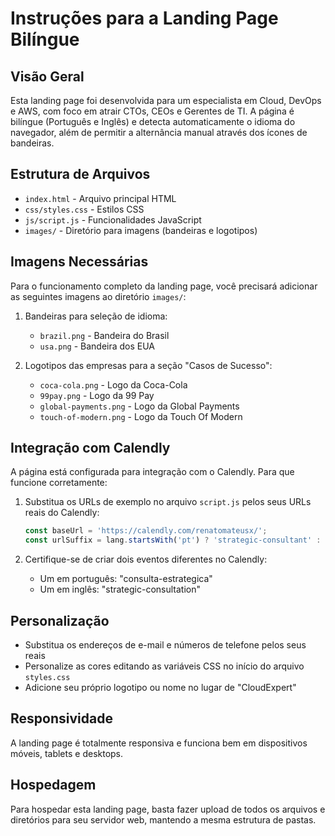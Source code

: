 # Instruções para a Landing Page Bilíngue

## Visão Geral
Esta landing page foi desenvolvida para um especialista em Cloud, DevOps e AWS, com foco em atrair CTOs, CEOs e Gerentes de TI. A página é bilíngue (Português e Inglês) e detecta automaticamente o idioma do navegador, além de permitir a alternância manual através dos ícones de bandeiras.

## Estrutura de Arquivos
- `index.html` - Arquivo principal HTML
- `css/styles.css` - Estilos CSS
- `js/script.js` - Funcionalidades JavaScript
- `images/` - Diretório para imagens (bandeiras e logotipos)

## Imagens Necessárias
Para o funcionamento completo da landing page, você precisará adicionar as seguintes imagens ao diretório `images/`:

1. Bandeiras para seleção de idioma:
   - `brazil.png` - Bandeira do Brasil
   - `usa.png` - Bandeira dos EUA

2. Logotipos das empresas para a seção "Casos de Sucesso":
   - `coca-cola.png` - Logo da Coca-Cola
   - `99pay.png` - Logo da 99 Pay
   - `global-payments.png` - Logo da Global Payments
   - `touch-of-modern.png` - Logo da Touch Of Modern

## Integração com Calendly
A página está configurada para integração com o Calendly. Para que funcione corretamente:

1. Substitua os URLs de exemplo no arquivo `script.js` pelos seus URLs reais do Calendly:
   ```javascript
   const baseUrl = 'https://calendly.com/renatomateusx/';
   const urlSuffix = lang.startsWith('pt') ? 'strategic-consultant' : 'strategic-consultant';
   ```

2. Certifique-se de criar dois eventos diferentes no Calendly:
   - Um em português: "consulta-estrategica"
   - Um em inglês: "strategic-consultation"

## Personalização
- Substitua os endereços de e-mail e números de telefone pelos seus reais
- Personalize as cores editando as variáveis CSS no início do arquivo `styles.css`
- Adicione seu próprio logotipo ou nome no lugar de "CloudExpert"

## Responsividade
A landing page é totalmente responsiva e funciona bem em dispositivos móveis, tablets e desktops.

## Hospedagem
Para hospedar esta landing page, basta fazer upload de todos os arquivos e diretórios para seu servidor web, mantendo a mesma estrutura de pastas.
